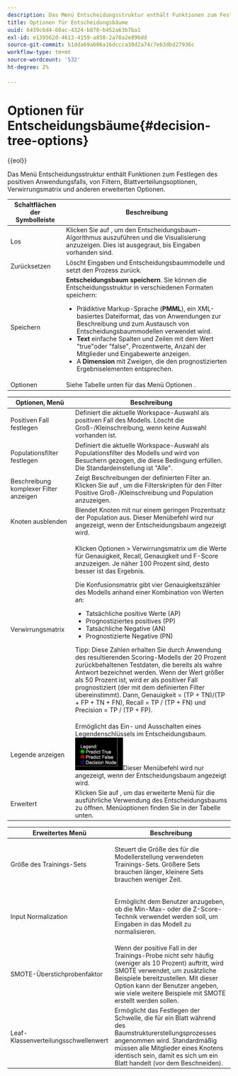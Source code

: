```yaml
---
description: Das Menü Entscheidungsstruktur enthält Funktionen zum Festlegen des positiven Anwendungsfalls, von Filtern, Blattverteilungsoptionen, Verwirrungsmatrix und anderen erweiterten Optionen.
title: Optionen für Entscheidungsbäume
uuid: 6439c6d4-60ac-4324-b870-b452a63b7ba1
exl-id: e139562d-4613-4159-a858-2a78a2e896dd
source-git-commit: b1dda69a606a16dccca30d2a74c7e63dbd27936c
workflow-type: tm+mt
source-wordcount: '532'
ht-degree: 2%

---
```


# Optionen für Entscheidungsbäume{#decision-tree-options}

{{eol}}

Das Menü Entscheidungsstruktur enthält Funktionen zum Festlegen des positiven Anwendungsfalls, von Filtern, Blattverteilungsoptionen, Verwirrungsmatrix und anderen erweiterten Optionen.

<table id="table_0CBCCB0856E2469EBE8846B413CAB114"> 
 <thead> 
  <tr> 
   <th colname="col1" class="entry"> Schaltflächen der Symbolleiste </th> 
   <th colname="col2" class="entry"> Beschreibung </th> 
  </tr>
 </thead>
 <tbody> 
  <tr> 
   <td colname="col1"> Los </td> 
   <td colname="col2"> Klicken Sie auf , um den Entscheidungsbaum-Algorithmus auszuführen und die Visualisierung anzuzeigen. Dies ist ausgegraut, bis Eingaben vorhanden sind. </td> 
  </tr> 
  <tr> 
   <td colname="col1"> Zurücksetzen </td> 
   <td colname="col2"> Löscht Eingaben und Entscheidungsbaummodelle und setzt den Prozess zurück. </td> 
  </tr> 
  <tr> 
   <td colname="col1"> Speichern </td> 
   <td colname="col2"><b>Entscheidungsbaum speichern</b>. Sie können die Entscheidungsstruktur in verschiedenen Formaten speichern: 
    <ul id="ul_F7C7836C06D64912893113E8EEA05704"> 
     <li id="li_D2D8451A679243F1BC67C3B80CA5F83F">Prädiktive Markup-Sprache (<b>PMML</b>), ein XML-basiertes Dateiformat, das von Anwendungen zur Beschreibung und zum Austausch von Entscheidungsbaummodellen verwendet wird. </li> 
     <li id="li_88C4B3E050CA4EFC9B7FA8BD446A9C55"><b>Text</b> einfache Spalten und Zeilen mit dem Wert "true"oder "false", Prozentwerte, Anzahl der Mitglieder und Eingabewerte anzeigen. </li> 
     <li id="li_3F871B88F3FA41E9B95EFF5A181E3D57">A <b>Dimension</b> mit Zweigen, die den prognostizierten Ergebniselementen entsprechen. </li> 
    </ul> </td> 
  </tr> 
  <tr> 
   <td colname="col1"> Optionen </td> 
   <td colname="col2"> Siehe Tabelle unten für das Menü Optionen . </td> 
  </tr> 
 </tbody> 
</table>

<table id="table_24D84440D0354C70928E8927624DB255"> 
 <thead> 
  <tr> 
   <th colname="col1" class="entry"> Optionen, Menü </th> 
   <th colname="col2" class="entry"> Beschreibung </th> 
  </tr>
 </thead>
 <tbody> 
  <tr> 
   <td colname="col1"> Positiven Fall festlegen </td> 
   <td colname="col2"> Definiert die aktuelle Workspace-Auswahl als positiven Fall des Modells. Löscht die Groß-/Kleinschreibung, wenn keine Auswahl vorhanden ist. </td> 
  </tr> 
  <tr> 
   <td colname="col1"> Populationsfilter festlegen </td> 
   <td colname="col2"> Definiert die aktuelle Workspace-Auswahl als Populationsfilter des Modells und wird von Besuchern gezogen, die diese Bedingung erfüllen. Die Standardeinstellung ist "Alle". </td> 
  </tr> 
  <tr> 
   <td colname="col1"> Beschreibung komplexer Filter anzeigen </td> 
   <td colname="col2"> Zeigt Beschreibungen der definierten Filter an. Klicken Sie auf , um die Filterskripten für den Filter Positive Groß-/Kleinschreibung und Population anzuzeigen. </td> 
  </tr> 
  <tr> 
   <td colname="col1"> Knoten ausblenden </td> 
   <td colname="col2"> Blendet Knoten mit nur einem geringen Prozentsatz der Population aus. Dieser Menübefehl wird nur angezeigt, wenn der Entscheidungsbaum angezeigt wird. </td> 
  </tr> 
  <tr> 
   <td colname="col1"> Verwirrungsmatrix </td> 
   <td colname="col2"> <p>Klicken <span class="uicontrol"> Optionen</span> &gt; <span class="uicontrol"> Verwirrungsmatrix</span> um die Werte für Genauigkeit, Recall, Genauigkeit und F-Score anzuzeigen. Je näher 100 Prozent sind, desto besser ist das Ergebnis. </p> <p>Die Konfusionsmatrix gibt vier Genauigkeitszähler des Modells anhand einer Kombination von Werten an: 
     <ul id="ul_D9D512F5D74B44BDBD27B1912DF4CB02"> 
      <li id="li_28C541DF1CB543FEAF2D13C2F329DB52">Tatsächliche positive Werte (AP) </li> 
      <li id="li_56233006A1544D95A72CE096CA55C1E6">Prognostiziertes positives (PP) </li> 
      <li id="li_375FB2D6A0A3418A9AD377C9EBB65386">Tatsächliche Negative (AN) </li> 
      <li id="li_07A5D23A36BA4D448C25C1414836EB8E">Prognostizierte Negative (PN) </li> 
     </ul> </p> <p>Tipp: Diese Zahlen erhalten Sie durch Anwendung des resultierenden Scoring-Modells der 20 Prozent zurückbehaltenen Testdaten, die bereits als wahre Antwort bezeichnet werden. Wenn der Wert größer als 50 Prozent ist, wird er als positiver Fall prognostiziert (der mit dem definierten Filter übereinstimmt). Dann, Genauigkeit = (TP + TN)/(TP + FP + TN + FN), Recall = TP / (TP + FN) und Precision = TP / (TP + FP). </p> </td> 
  </tr> 
  <tr> 
   <td colname="col1"> Legende anzeigen </td> 
   <td colname="col2">Ermöglicht das Ein- und Ausschalten eines Legendenschlüssels im Entscheidungsbaum. <img placement="break" id="image_D5B9415A48C04619955BD96970F720A1" src="assets/decison_tree_legend.png" />Dieser Menübefehl wird nur angezeigt, wenn der Entscheidungsbaum angezeigt wird. </td> 
  </tr> 
  <tr> 
   <td colname="col1"> Erweitert </td> 
   <td colname="col2"> Klicken Sie auf , um das erweiterte Menü für die ausführliche Verwendung des Entscheidungsbaums zu öffnen. Menüoptionen finden Sie in der Tabelle unten. </td> 
  </tr> 
 </tbody> 
</table>

<table id="table_91E4A74BFB224ABD889147324AC2910F"> 
 <thead> 
  <tr> 
   <th colname="col1" class="entry"> Erweitertes Menü </th> 
   <th colname="col2" class="entry"> Beschreibung </th> 
  </tr>
 </thead>
 <tbody> 
  <tr> 
   <td colname="col1"> Größe des Trainings-Sets </td> 
   <td colname="col2"> <p>Steuert die Größe des für die Modellerstellung verwendeten Trainings-Sets. Größere Sets brauchen länger, kleinere Sets brauchen weniger Zeit. </p> </td> 
  </tr> 
  <tr> 
   <td colname="col1"> Input Normalization </td> 
   <td colname="col2"> <p> Ermöglicht dem Benutzer anzugeben, ob die Min-Max- oder die Z-Score-Technik verwendet werden soll, um Eingaben in das Modell zu normalisieren. </p> </td> 
  </tr> 
  <tr> 
   <td colname="col1"> SMOTE-Überstichprobenfaktor </td> 
   <td colname="col2"> Wenn der positive Fall in der Trainings-Probe nicht sehr häufig (weniger als 10 Prozent) auftritt, wird SMOTE verwendet, um zusätzliche Beispiele bereitzustellen. Mit dieser Option kann der Benutzer angeben, wie viele weitere Beispiele mit SMOTE erstellt werden sollen. </td> 
  </tr> 
  <tr> 
   <td colname="col1"> Leaf-Klassenverteilungsschwellenwert </td> 
   <td colname="col2"> Ermöglicht das Festlegen der Schwelle, die für ein Blatt während des Baumstrukturerstellungsprozesses angenommen wird. Standardmäßig müssen alle Mitglieder eines Knotens identisch sein, damit es sich um ein Blatt handelt (vor dem Beschneiden). </td> 
  </tr> 
 </tbody> 
</table>
